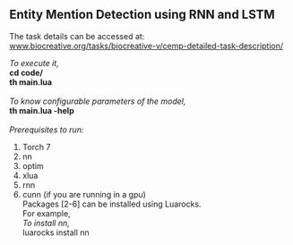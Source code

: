 ## Entity Mention Detection using RNN and LSTM<br />

The task details can be accessed at: www.biocreative.org/tasks/biocreative-v/cemp-detailed-task-description/

*To execute it,* <br />
**cd code/** <br />
**th main.lua** <br />
<br />
*To know configurable parameters of the model,* <br />
**th main.lua -help** <br />
<br />
*Prerequisites to run:* <br />
1. Torch 7 <br />
2. nn <br />
3. optim <br />
4. xlua <br />
5. rnn <br />
6. cunn (if you are running in a gpu) <br />
Packages [2-6] can be installed using Luarocks. <br />
For example,<br />
*To install nn,* <br />
luarocks install nn <br />
